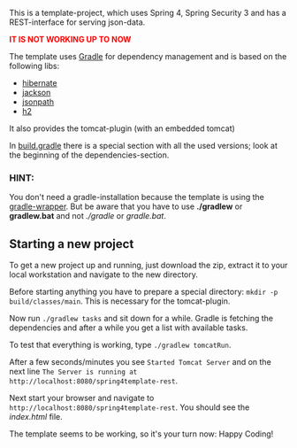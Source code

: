 This is a template-project, which uses Spring 4, Spring Security 3 and has a REST-interface for serving json-data.


<span style="color:red;font-weight:bold;">  IT IS NOT WORKING UP TO NOW  </span>


The template uses [Gradle](http://gradle.org) for dependency management and is based on the following libs:

* [hibernate](http://hibernate.org/)
* [jackson](https://github.com/FasterXML/jackson)
* [jsonpath](https://github.com/jayway/JsonPath)
* [h2](http://www.h2database.com/)

It also provides the tomcat-plugin (with an embedded tomcat)

In [build.gradle](build.gradle) there is a special section with all the used versions; look at the beginning of the dependencies-section.

### HINT:
You don't need a gradle-installation because the template is using the [gradle-wrapper](http://www.gradle.org/docs/current/userguide/userguide_single.html#gradle_wrapper). But be aware that you have to use **./gradlew** or **gradlew.bat** and not *./gradle* or *gradle.bat*. 


Starting a new project
--------------------------
To get a new project up and running, just download the zip, extract it to your local workstation and navigate to the new directory.

Before starting anything you have to prepare a special directory: ```mkdir -p build/classes/main```. This is necessary for the tomcat-plugin.

Now run ```./gradlew tasks``` and sit down for a while. Gradle is fetching the dependencies and after a while you get a list with available tasks.

To test that everything is working, type ```./gradlew tomcatRun```.

After a few seconds/minutes you see ```Started Tomcat Server``` and on the next line ```The Server is running at http://localhost:8080/spring4template-rest```.

Next start your browser and navigate to ```http://localhost:8080/spring4template-rest```. You should see the *index.html* file.

The template seems to be working, so it's your turn now: Happy Coding!
